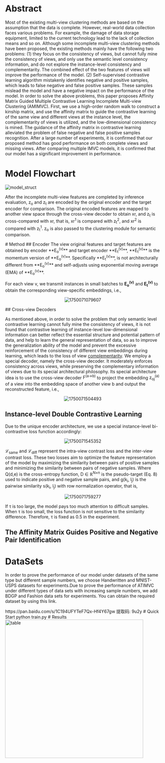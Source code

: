 # Abstract
Most of the existing multi-view clustering methods are based on the assumption that the data is complete. However, real-world data collection faces various problems. For example, the damage of data storage equipment, limited to the current technology lead to the lack of collection means and so on. Although some incomplete multi-view clustering methods have been proposed, the existing methods mainly have the following two problems: (1) they focus on the consistency of views, but cannot fully mine the consistency of views, and only use the semantic level consistency information, and do not explore the instance-level consistency and complementarity. The combined effect of the two features of views will improve the performance of the model. (2) Self-supervised contrastive learning algorithm mistakenly identifies negative and positive samples, which leads to false negative and false positive samples. These samples mislead the model and have a negative impact on the performance of the model. In order to solve the above problems, this paper proposes Affinity Matrix Guided Multiple Contrastive Learning Incomplete Multi-view Clustering (AMIMVC). First, we use a high-order random walk to construct a kinship matrix, and use the affinity matrix to guide the contrastive learning of the same view and different views at the instance level, the complementarity of views is utilized, and the low-dimensional consistency is mined. The guidance of the affinity matrix in contrastive learning alleviated the problem of false negative and false positive samples recognition. After a large number of experiments, it is confirmed that our proposed method has good performance on both complete views and missing views. After comparing multiple IMVC models, it is confirmed that our model has a significant improvement in performance.
# Model Flowchart
![model_struct](https://github.com/user-attachments/assets/49d9e7ad-6560-4c6a-865a-987339933c4e)

<p>After the incomplete multi-view features are completed by inference evaluation, z<sub>o</sub> and z<sub>t</sub> are encoded by the original encoder and the target encoder for comparison. The original encoded features are mapped to another view space through the cross-view decoder to obtain xr, and z<sub>t</sub> is cross-compared with xr, that is, xr<sup>1</sup> is compared with z<sub>t</sub><sup>2</sup>, and xr<sup>2</sup> is compared with z<sub>t</sub><sup>1</sup>. z<sub>o</sub> is also passed to the clustering module for semantic comparison.</p>
# Method
## Encoder
The view original features and target features are obtained by encoder **E<sub>o</sub><sup>(v)</sup>** and target encoder **E<sub>t</sub><sup>(v)</sup>**, **E<sub>t</sub><sup>(v)</sup>** is the momentum version of **E<sub>o</sub><sup>(v)</sup>**. Specifically **E<sub>t</sub><sup>(v)</sup>**, is not architecturally different from **E<sub>o</sub><sup>(v)</sup>** and self-adjusts using exponential moving average (EMA) of **E<sub>o</sub><sup>(v)</sup>**.

For each view v, we transmit instances in small batches to **E<sub>o</sub><sup>(v)</sup>** and **E<sub>t</sub><sup>(v)</sup>** to obtain the corresponding view-specific embeddings, i.e.,
<div align='center'>
  
![1750071079607](https://github.com/user-attachments/assets/d8d41d3b-5128-4268-b5f2-663dabd7baf8)
</div>
## Cross-view Decoders
<p>As mentioned above, in order to solve the problem that only semantic level contrastive learning cannot fully mine the consistency of views, it is not found that contrastive learning of instance-level low-dimensional information can better reflect the essential structure and potential pattern of data, and help to learn the general representation of data, so as to improve the generalization ability of the model and prevent the excessive reinforcement of the consistency of different view embeddings during learning, which leads to the loss of view <a href="#ref12" title="文献引用">complementarity</a>. We employ a special decoder, namely the cross-view decoder. It moderately enforces consistency across views, while preserving the complementary information of views due to its special architectural philosophy. Its special architecture idea is to use the cross-view decoder <span class="formula">F<sup>(a→b)</sup></span> to project the embedding <span class="formula">z<sub>oj</sub><sup>(a)</sup></span> of a view into the embedding space of another view <span class="formula">b</span> and output the reconstructed feature, i.e.,</p>
<div align='center'>

![1750071504493](https://github.com/user-attachments/assets/4a1bb796-c278-4bba-88f5-147cebe65fec)
</div>

## Instance-level Double Contrastive Learning
<p>
  Due to the unique encoder architecture, we use a special instance-level bi-contrastive loss function accordingly:
</p>
<div align='center'>
  
![1750071545352](https://github.com/user-attachments/assets/7a506f83-83a8-4523-bb41-1034368bd303)
</div>

<p>
  ℒ<sub>same</sub> and ℒ<sub>diff</sub> represent the intra-view contrast loss and the inter-view contrast loss. 
  These two losses aim to optimize the feature representation of the model by maximizing the similarity between pairs of positive samples 
  and minimizing the similarity between pairs of negative samples. 
  Where Q(d,e) is the cross-entropy function, 
  D ∈ ℝ<sup>N×n</sup> is the pseudo-target (Eq. 8) used to indicate positive and negative sample pairs, 
  and g(k<sub>i</sub>, l<sub>j</sub>) is the pairwise similarity s(k<sub>i</sub>, l<sub>j</sub>) with row normalization operator, that is,
</p>
<div align='center'>
  
![1750071759277](https://github.com/user-attachments/assets/a46a5b02-53d2-481f-b79e-f36be5cae225)
</div>
  If τ is too large, the model pays too much attention to difficult samples. 
  When τ is too small, the loss function is not sensitive to the similarity difference. 
  Therefore, τ is fixed as 0.5 in the experiment.
</p>


## The Affinity Matrix Guides Positive and Negative Pair Identification
# DataSets
<p>In order to prove the performance of our model under datasets of the same type but different sample numbers, we choose Handwritten and MNIST-USPS datasets for experiments.Due to prove the performance of ATIMVC under different types of data sets with increasing sample numbers, we add BDGP and Fashion data sets for experiments.
You can obtain the required dataset by using this link.</p>
https://pan.baidu.com/s/1C194UFYTeF7Qx-Hf4Y67gw 提取码: 9u2y
# Quick Start
python train.py
# Results
<img width="448" alt="table" src="https://github.com/user-attachments/assets/52cd327f-4c2e-44c4-9aa6-52a4ca649707" />
